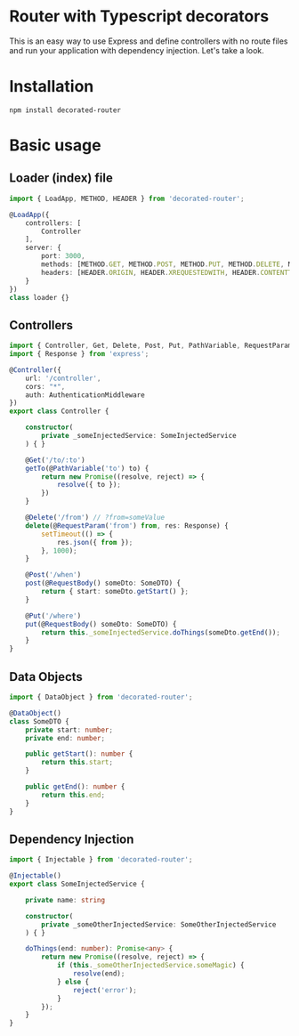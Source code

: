 # Router with Typescript decorators

This is an easy way to use Express and define controllers with no route files and run your application with dependency injection.
Let's take a look.

# Installation

```
npm install decorated-router
```

# Basic usage

## Loader (index) file

```typescript
import { LoadApp, METHOD, HEADER } from 'decorated-router';

@LoadApp({
    controllers: [
        Controller
    ],
    server: {
        port: 3000,
        methods: [METHOD.GET, METHOD.POST, METHOD.PUT, METHOD.DELETE, METHOD.PATCH, METHOD.OPTIONS],
        headers: [HEADER.ORIGIN, HEADER.XREQUESTEDWITH, HEADER.CONTENTTYPE, HEADER.ACCEPT, HEADER.AUTHORIZATION]
    }
})
class loader {}
```

## Controllers

```typescript
import { Controller, Get, Delete, Post, Put, PathVariable, RequestParam, RequestBody } from 'decorated-router';
import { Response } from 'express';

@Controller({
    url: '/controller',
    cors: "*",
    auth: AuthenticationMiddleware
})
export class Controller {

    constructor(
        private _someInjectedService: SomeInjectedService
    ) { }

    @Get('/to/:to')
    getTo(@PathVariable('to') to) {
        return new Promise((resolve, reject) => {
            resolve({ to });
        })
    }

    @Delete('/from') // ?from=someValue
    delete(@RequestParam('from') from, res: Response) {
        setTimeout(() => {
            res.json({ from });
        }, 1000);
    }

    @Post('/when')
    post(@RequestBody() someDto: SomeDTO) {
        return { start: someDto.getStart() };
    }

    @Put('/where')
    put(@RequestBody() someDto: SomeDTO) {
        return this._someInjectedService.doThings(someDto.getEnd());
    }
}
```

## Data Objects

```typescript
import { DataObject } from 'decorated-router';

@DataObject()
class SomeDTO {
    private start: number;
    private end: number;

    public getStart(): number {
        return this.start;
    }

    public getEnd(): number {
        return this.end;
    }
}
```

## Dependency Injection

```typescript
import { Injectable } from 'decorated-router';

@Injectable()
export class SomeInjectedService {

    private name: string

    constructor(
        private _someOtherInjectedService: SomeOtherInjectedService
    ) { }

    doThings(end: number): Promise<any> {
        return new Promise((resolve, reject) => {
            if (this._someOtherInjectedService.someMagic) {
                resolve(end);
            } else {
                reject('error');
            }
        });
    }
}
```